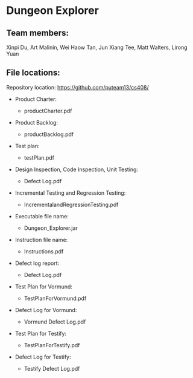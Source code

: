 Dungeon Explorer
================

Team members:
-------------
Xinpi Du, Art Malinin, Wei Haow Tan, Jun Xiang Tee, Matt Walters, Lirong Yuan

File locations:
---------------

Repository location:
https://github.com/puteam13/cs408/

* Product Charter:
  * productCharter.pdf

* Product Backlog:
  * productBacklog.pdf

* Test plan:
  * testPlan.pdf

* Design Inspection, Code Inspection, Unit Testing:
  * Defect Log.pdf

* Incremental Testing and Regression Testing:
  * IncrementalandRegressionTesting.pdf

* Executable file name:
  * Dungeon_Explorer.jar

* Instruction file name:
  * Instructions.pdf

* Defect log report:
  * Defect Log.pdf

* Test Plan for Vormund:
  * TestPlanForVormund.pdf

* Defect Log for Vormund:
  * Vormund Defect Log.pdf

* Test Plan for Testify:
  * TestPlanForTestify.pdf

* Defect Log for Testify:
  * Testify Defect Log.pdf

